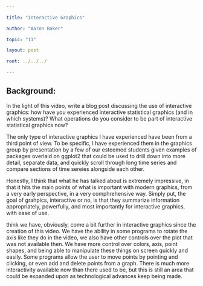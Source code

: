 ```yaml
---
 
title: "Interactive Graphics"

author: "Aaron Baker"

topic: "11"

layout: post

root: ../../../

---
```



## Background:


In the light of this video, write a blog post discussing the use of interactive graphics: how have you experienced interactive statistical graphics (and in which systems)? What operations do you consider to be part of interactive statistical graphics now? 


The only type of interactive graphics I have experienced have been from a third point of view. To be specific, I have experienced them in the graphics group by presentation by a few of our esteemed students given examples of packages overlaid on ggplot2 that could be used to drill down into more detail, separate data, and quickly scroll through long time series and compare sections of time sereies alongside each other. 

Honestly, I think that what he has talked about is extremely impressive, in that it hits the main points of what is important with modern graphics, from a very early perspective, in a very comphrehensive way. Simply put, the goal of grahpics, interactive or no, is that they summarize information appropriately, powerfully, and most importantly for interactive graphics, with ease of use. 

 think we have, obviously, come a bit further in interactive graphics since the creation of this video. We have the ability in some programs to rotate the axis like they do in the video, we also have other controls over the plot that was not available then. We have more control over colors, axis, point shapes, and being able to manipulate these things on screen quickly and easily. Some programs allow the user to move points by pointing and clicking, or even add and delete points from a graph. There is much more interactivity available now than there used to be, but this is still an area that could be expanded upon as technological advances keep being made. 

